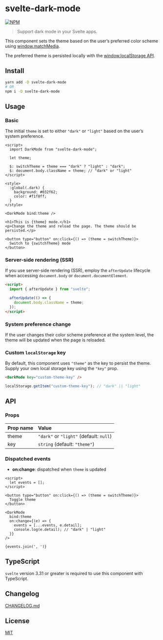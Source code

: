 # svelte-dark-mode

[![NPM][npm]][npm-url]

> Support dark mode in your Svelte apps.

This component sets the theme based on the user’s preferred color scheme using [window.matchMedia](https://developer.mozilla.org/en-US/docs/Web/API/Window/matchMedia).

The preferred theme is persisted locally with the [window.localStorage API](https://developer.mozilla.org/en-US/docs/Web/API/Window/localStorage).

<!-- TOC -->

## Install

```bash
yarn add -D svelte-dark-mode
# OR
npm i -D svelte-dark-mode
```

## Usage

### Basic

The initial `theme` is set to either `"dark"` or `"light"` based on the user’s system preference.

```svelte
<script>
  import DarkMode from "svelte-dark-mode";

  let theme;

  $: switchTheme = theme === "dark" ? "light" : "dark";
  $: document.body.className = theme; // "dark" or "light"
</script>

<style>
  :global(.dark) {
    background: #032f62;
    color: #f1f8ff;
  }
</style>

<DarkMode bind:theme />

<h1>This is {theme} mode.</h1>
<p>Change the theme and reload the page. The theme should be persisted.</p>

<button type="button" on:click={() => (theme = switchTheme)}>
  Switch to {switchTheme} mode
</button>
```

### Server-side rendering (SSR)

If you use server-side rendering (SSR), employ the `afterUpdate` lifecycle when accessing `document.body` or `document.documentElement`.

```html
<script>
  import { afterUpdate } from "svelte";

  afterUpdate(() => {
    document.body.className = theme;
  });
</script>
```

### System preference change

If the user changes their color scheme preference at the system level, the theme will be updated when the page is reloaded.

### Custom `localStorage` key

By default, this component uses `"theme"` as the key to persist the theme. Supply your own local storage key using the `"key"` prop.

```html
<DarkMode key="custom-theme-key" />
```

```js
localStorage.getItem("custom-theme-key"); // "dark" || "light"
```

## API

### Props

| Prop name | Value                                   |
| :-------- | :-------------------------------------- |
| theme     | `"dark"` or `"light"` (default: `null`) |
| key       | `string` (default: `"theme"`)           |

### Dispatched events

- **on:change**: dispatched when `theme` is updated

```svelte
<script>
  let events = [];
</script>

<button type="button" on:click={() => (theme = switchTheme)}>
  Toggle theme
</button>

<DarkMode
  bind:theme
  on:change={(e) => {
    events = [...events, e.detail];
    console.log(e.detail); // "dark" | "light"
  }}
/>

{events.join(', ')}
```

## TypeScript

`svelte` version 3.31 or greater is required to use this component with TypeScript.

## Changelog

[CHANGELOG.md](CHANGELOG.md)

## License

[MIT](LICENSE)

[npm]: https://img.shields.io/npm/v/svelte-dark-mode.svg?color=blue&style=for-the-badge
[npm-url]: https://npmjs.com/package/svelte-dark-mode
